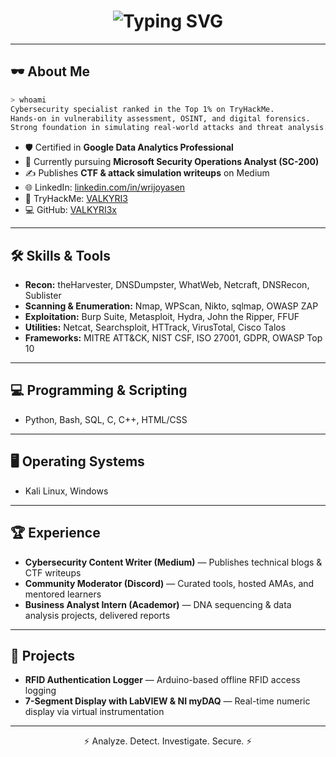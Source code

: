 <h1 align="center">
  <img src="https://readme-typing-svg.herokuapp.com?font=Fira+Code&color=FF5F1F&width=750&lines=Hi%2C+I'm+VALKYRI3;Cybersecurity+Specialist+%7C+OSINT+Investigator+%7C+DFIR+Learner;Ranked+Top+1%25+on+TryHackMe;Welcome+to+my+GitHub" alt="Typing SVG">
</h1>

---

## 🕶 About Me
```bash
> whoami
Cybersecurity specialist ranked in the Top 1% on TryHackMe.  
Hands-on in vulnerability assessment, OSINT, and digital forensics.  
Strong foundation in simulating real-world attacks and threat analysis.  
````

* 🛡 Certified in **Google Data Analytics Professional**
* 🎯 Currently pursuing **Microsoft Security Operations Analyst (SC-200)**
* ✍️ Publishes **CTF & attack simulation writeups** on Medium
* 🌐 LinkedIn: [linkedin.com/in/wrijoyasen](https://linkedin.com/in/wrijoyasen)
* 📜 TryHackMe: [VALKYRI3](https://tryhackme.com/p/VALKYRI3)
* 💻 GitHub: [VALKYRI3x](https://github.com/VALKYRI3x)

---

## 🛠 Skills & Tools

* **Recon:** theHarvester, DNSDumpster, WhatWeb, Netcraft, DNSRecon, Sublister
* **Scanning & Enumeration:** Nmap, WPScan, Nikto, sqlmap, OWASP ZAP
* **Exploitation:** Burp Suite, Metasploit, Hydra, John the Ripper, FFUF
* **Utilities:** Netcat, Searchsploit, HTTrack, VirusTotal, Cisco Talos
* **Frameworks:** MITRE ATT\&CK, NIST CSF, ISO 27001, GDPR, OWASP Top 10

---

## 💻 Programming & Scripting

* Python, Bash, SQL, C, C++, HTML/CSS

---

## 🖥 Operating Systems

* Kali Linux, Windows

---

## 🏆 Experience

* **Cybersecurity Content Writer (Medium)** — Publishes technical blogs & CTF writeups
* **Community Moderator (Discord)** — Curated tools, hosted AMAs, and mentored learners
* **Business Analyst Intern (Academor)** — DNA sequencing & data analysis projects, delivered reports

---

## 🚀 Projects

* **RFID Authentication Logger** — Arduino-based offline RFID access logging
* **7-Segment Display with LabVIEW & NI myDAQ** — Real-time numeric display via virtual instrumentation

---

<p align="center">⚡ Analyze. Detect. Investigate. Secure. ⚡</p>
